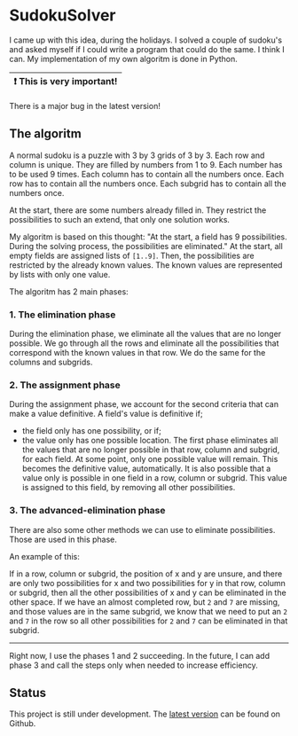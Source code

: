 # SudokuSolver

I came up with this idea, during the holidays. I solved a couple of sudoku's and asked myself if I could write a program that could do the same.
I think I can. My implementation of my own algoritm is done in Python. 

| :exclamation:  This is very important!  |
|-----------------------------------------|
There is a major bug in the latest version!


## The algoritm
A normal sudoku is a puzzle with 3 by 3 grids of 3 by 3. Each row and column is unique. They are filled by numbers from 1 to 9. Each number has to be used 9 times. Each column has to contain all the numbers once. Each row has to contain all the numbers once. Each subgrid has to contain all the numbers once.

At the start, there are some numbers already filled in. They restrict the possibilities to such an extend, that only one solution works.

My algoritm is based on this thought: "At the start, a field has 9 possibilities. During the solving process, the possibilities are eliminated." At the start, all empty fields are assigned lists of `[1..9]`. Then, the possibilities are restricted by the already known values. The known values are represented by lists with only one value.

The algoritm has 2 main phases:

### 1. The elimination phase

During the elimination phase, we eliminate all the values that are no longer possible. We go through all the rows and eliminate all the possibilities that correspond with the known values in that row. We do the same for the columns and subgrids.

### 2. The assignment phase

During the assignment phase, we account for the second criteria that can make a value definitive. A field's value is definitive if;
- the field only has one possibility, or if;
- the value only has one possible location.
The first phase eliminates all the values that are no longer possible in that row, column and subgrid, for each field. At some point, only one possible value will remain. This becomes the definitive value, automatically. It is also possible that a value only is possible in one field in a row, column or subgrid. This value is assigned to this field, by removing all other possibilities.

### 3. The advanced-elimination phase
There are also some other methods we can use to eliminate possibilities. Those are used in this phase.

An example of this:

If in a row, column or subgrid, the position of x and y are unsure, and there are only two possibilities for x and two possibilities for y in that row, column or subgrid, then all the other possibilities of x and y can be eliminated in the other space.
If we have an almost completed row, but `2` and `7` are missing, and those values are in the same subgrid, we know that we need to put an `2` and `7` in the row so all other possibilities for `2` and `7` can be eliminated in that subgrid.

---

Right now, I use the phases 1 and 2 succeeding. In the future, I can add phase 3 and call the steps only when needed to increase efficiency.

## Status

This project is still under development. The [latest version](https://github.com/tdregmans/SudokuSolver/releases/latest) can be found on Github.
